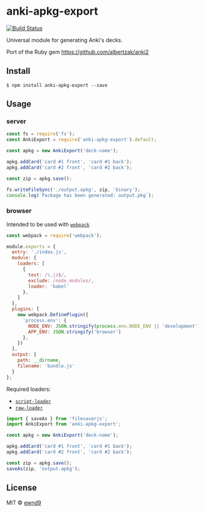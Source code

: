 # anki-apkg-export

[![Build Status](https://travis-ci.org/ewnd9/anki-apkg-export.svg?branch=master)](https://travis-ci.org/ewnd9/anki-apkg-export)

Universal module for generating Anki's decks.

Port of the Ruby gem https://github.com/albertzak/anki2

## Install

```
$ npm install anki-apkg-export --save
```

## Usage

### server

```js
const fs = require('fs');
const AnkiExport = require('anki-apkg-export').default;

const apkg = new AnkiExport('deck-name');

apkg.addCard('card #1 front', 'card #1 back');
apkg.addCard('card #2 front', 'card #2 back');

const zip = apkg.save();

fs.writeFileSync('./output.apkg', zip, 'binary');
console.log(`Package has been generated: output.pkg`);
```

### browser

Intended to be used with [`webpack`](https://github.com/webpack/webpack)

```js
const webpack = require('webpack');

module.exports = {
  entry: './index.js',
  module: {
    loaders: [
      {
        test: /\.js$/,
        exclude: /node_modules/,
        loader: 'babel'
      },
    ]
  },
  plugins: [
    new webpack.DefinePlugin({
      'process.env': {
        NODE_ENV: JSON.stringify(process.env.NODE_ENV || 'development'),
        APP_ENV: JSON.stringify('browser')
      },
    })
  ],
  output: {
    path: __dirname,
    filename: 'bundle.js'
  }
};
```

Required loaders:

- [`script-loader`](https://github.com/webpack/script-loader)
- [`raw-loader`](https://github.com/webpack/raw-loader)

```js
import { saveAs } from 'filesaverjs';
import AnkiExport from 'anki-apkg-export';

const apkg = new AnkiExport('deck-name');

apkg.addCard('card #1 front', 'card #1 back');
apkg.addCard('card #2 front', 'card #2 back');

const zip = apkg.save();
saveAs(zip, 'output.apkg');
```

## License

MIT © [ewnd9](http://ewnd9.com)
